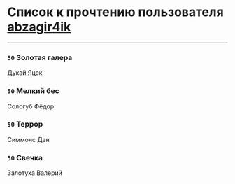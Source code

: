 # Список к прочтению пользователя [abzagir4ik](http://vk.com/id3621623)
---

### `50` Золотая галера
Дукай Яцек

### `50` Мелкий бес
Сологуб Фёдор

### `50` Террор
Симмонс Дэн

### `50` Свечка
Залотуха Валерий

